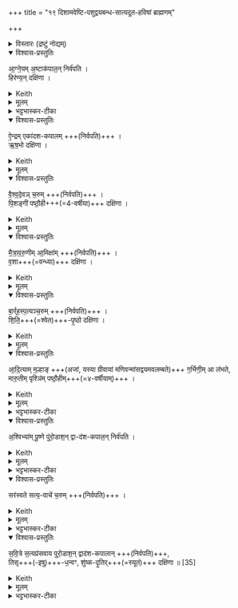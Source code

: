 +++
title = "१९ दिशामवेष्टि-पशुद्वयबन्ध-सात्यदूत-हविषां ब्राह्मणम्"

+++

<details><summary>विस्तारः (द्रष्टुं नोद्यम्)</summary>

दिशामवेष्टि-पशुद्वयबन्ध-सात्यदूत-हविषां ब्राह्मणम्

विश्वेदेवा ऋषयः
</details>
<details open><summary>विश्वास-प्रस्तुतिः</summary>

आ॒ग्ने॒यम् अ॒ष्टाक॑पाल॒न् निर्व॑पति ।   
हिर॑ण्य॒न् दक्षि॑णा  ।
</details>
<details><summary>Keith</summary>

To Agni he offers on eight potsherds; the sacrificial fee is gold. 
</details>
<details><summary>मूलम्</summary>

आ॒ग्ने॒यम॒ष्टाक॑पाल॒न्निर्व॑पति ।   
हिर॑ण्य॒न्दक्षि॑णा  ।
</details>
<details><summary>भट्टभास्कर-टीका</summary>

1अथ पञ्चहविषामवेष्ट्योदवस्यति, तां विदधाति - आग्नेयमित्यादि ॥ 'ईश्वरो वा एष दिशोनून्मदितोः' इत्यादि ब्राह्मणम् । आग्नेयैन्द्रवैश्वदेवमैत्रावरुणबार्हस्पत्यानि पञ्च हवींषि निर्वपति । हिरण्यऋषभपष्ठौहीवशाशितिपृष्ठेत्येतानि दक्षिणाकाले देयनि । सन्तिष्ठते दशपेयः । 'एतया दिशामवेष्ट्या तेजस्कामो ब्राह्मणो राजन्यो वा वैश्यो वा' इत्ययज्ञसंयुक्तं केचिदाहुः ॥
</details>
<details open><summary>विश्वास-प्रस्तुतिः</summary>

ऐ॒न्द्रम् एका॑दश-कपालम् +++(निर्वपति)+++  ।  
ऋ॒ष॒भो दक्षि॑णा ।
</details>
<details><summary>Keith</summary>

To Indra (he offers) on eleven potsherds; the sacrificial fee is a bull. 
</details>
<details><summary>मूलम्</summary>

ऐ॒न्द्रमेका॑दशकपालम् +++(निर्वपति)+++  ।  
ऋ॒ष॒भो दक्षि॑णा ।
</details>
<details open><summary>विश्वास-प्रस्तुतिः</summary>

वै॒श्व॒दे॒वञ् च॒रुम्  +++(निर्वपति)+++  ।  
पि॒शङ्गी॑ पष्ठौ॒ही+++(=4-वर्षीया)+++ दक्षि॑णा   ।
</details>
<details><summary>Keith</summary>

To the All-gods (he offers) an oblation; the sacrificial fee is a tawny heifer. 
</details>
<details><summary>मूलम्</summary>

वै॒श्व॒दे॒वञ्च॒रुम्  +++(निर्वपति)+++  ।  
पि॒शङ्गी॑ पष्ठौ॒ही दक्षि॑णा   ।
</details>
<details open><summary>विश्वास-प्रस्तुतिः</summary>

मै॒त्रा॒व॒रु॒णीम् आ॒मिक्षा॑म् +++(निर्वपति)+++  ।     
व॒शा+++(=वन्ध्या)+++ दक्षि॑णा  ।
</details>
<details><summary>Keith</summary>

To Mitra and Varuna (he offers) clotted curds; the sacrificial fee is a cow. 
</details>
<details><summary>मूलम्</summary>

मै॒त्रा॒व॒रु॒णीमा॒मिक्षा॑म् +++(निर्वपति)+++  ।     
व॒शा दक्षि॑णा  ।
</details>
<details open><summary>विश्वास-प्रस्तुतिः</summary>

बा॒र्र्ह॒स्प॒त्यञ्च॒रुम्  +++(निर्वपति)+++  ।   
शि॒ति॒+++(=श्वेत)+++-पृ॒ष्ठो दक्षि॑णा   ।
</details>
<details><summary>Keith</summary>

To Brhaspati (he offers) an oblation; the sacrificial fee is a white-backed (ox). 
</details>
<details><summary>मूलम्</summary>


बा॒र्र्ह॒स्प॒त्यञ्च॒रुम्  +++(निर्वपति)+++  ।   
शि॒ति॒पृ॒ष्ठो दक्षि॑णा   ।
</details>
<details open><summary>विश्वास-प्रस्तुतिः</summary>

आ॒दि॒त्याम् म॒ल्हाङ् +++(अजां, यस्या ग्रीवायां मणिवन्मांसद्वयमवलम्बते)+++ ग॒र्भिणी॒म् आ ल॑भते,  
मारु॒तीम् पृश्ञि॑म् पष्ठौ॒हीम्+++(=४-वर्षीयाम्)+++ ।
</details>
<details><summary>Keith</summary>

To the Adityas he sacrifices a sheep in young, to the Maruts a dappled heifer. 
</details>
<details><summary>मूलम्</summary>

आ॒दि॒त्याम्म॒ल्हाङ्ग॒र्भिणी॒मा ल॑भते मारु॒तीम्पृश्ञि॑म्पष्ठौ॒हीम् ।
</details>
<details><summary>भट्टभास्कर-टीका</summary>

2अथ यस्यां दशपेयासमाप्तिस्तस्यां प्रथमायामपराह्णे द्विपशुना पशुबन्धेन यजते, तं विदधाति - आदित्यां मल्हामिति ॥ आदित्यो देवता । 'दित्यदित्यादित्य' इति ण्यः । मल्हा मणिला अजा, यस्या ग्रीवायां मणिवन्मांसद्वयमवलम्बते । तादृशीं गर्भिणीमालभेत । मारुतीं च पृश्निं श्वेतवर्णां पष्ठौहीम् । उक्ता पष्ठौही ॥
</details>
<details open><summary>विश्वास-प्रस्तुतिः</summary>

अ॒श्विभ्या॑म् पू॒ष्णे पु॑रो॒डाश॒न् द्वा-द॑श-कपाल॒न् निर्व॑पति ।
</details>
<details><summary>Keith</summary>

To the Aśvins and Pusan he offers a cake on twelve potsherds; 
</details>
<details><summary>मूलम्</summary>

अ॒श्विभ्या॑म् पू॒ष्णे पु॑रो॒डाश॒न् द्वा-द॑श-कपाल॒न् निर्व॑पति ।
</details>
<details><summary>भट्टभास्कर-टीका</summary>

3श्वोभूते द्वितीयायां सात्यदूतानां त्रिहविषेष्ट्या यजते, तां विदधाति - अश्विभ्यामित्यादि ॥ अश्विनौ पूषा च सम्भूय देवते । 'अश्विभ्यां पूष्णे जुष्टं निर्वपामि' इति निर्वापः । पूष्ण इत्याद्युदात्तनिवृत्तिस्वरेण चतुर्थ्या उदात्तत्वम् ।
</details>
<details open><summary>विश्वास-प्रस्तुतिः</summary>

सर॑स्वते सत्य॒-वाचे॑ च॒रुम्  +++(निर्वपति)+++  ।
</details>
<details><summary>Keith</summary>

to Sarasvati of true speech an oblation; 
</details>
<details><summary>मूलम्</summary>

सर॑स्वते सत्य॒-वाचे॑ च॒रुम्  +++(निर्वपति)+++  ।
</details>
<details><summary>भट्टभास्कर-टीका</summary>

सरस्वान् सत्यवाङ्नाम देवता । सत्यं वक्ति सत्यवाक् । 'क्विब्वचि' इत्यादिना क्विब्दीर्घौ, कृदुत्तरपदप्रकृतिस्वरत्वम्, 'अन्तोदात्तादुत्तरपदात्' इति विभक्त्युदात्तत्वं नित्यसमासत्वान्न भवति । बहुव्रीहौ त्रिचक्रादित्वादुत्तरपदान्तोदात्तत्वम्, 'अन्यतरस्यां' इति वचनाद्विभक्त्युदात्तत्वाभावः ।
</details>
<details open><summary>विश्वास-प्रस्तुतिः</summary>

स॒वि॒त्रे स॒त्यप्र॑सवाय पुरो॒डाश॒न् द्वाद॑श-कपालान्
 +++(निर्वपति)+++,  
तिसृ+++(-इषु)+++-ध॒न्वꣳ, शु॑ष्क-दृ॒तिर्+++(=स्यूतं)+++ दक्षि॑णा ॥ [35]
</details>
<details><summary>Keith</summary>

to Savitr of true instigation a cake on twelve potsherds;  
the sacrificial fee is a dry skin bag and a bow with three arrows.
</details>
<details><summary>मूलम्</summary>

स॒वि॒त्रे स॒त्यप्र॑सवाय पुरो॒डाश॒न्द्वाद॑शकपालान्
 +++(निर्वपति)+++ ।

 +++(स॒वि॒त्रे स॒त्यप्र॑सवाय)+++  तिसृध॒न्वꣳ शु॑ष्कदृ॒तिर्दक्षि॑णा ॥ [35]
</details>
<details><summary>भट्टभास्कर-टीका</summary>

सवित्रे । 'उदात्तयणः' इति विभक्त्युदात्तत्वम् । सत्यप्रसवाय सत्याभ्यनुज्ञानाय तिसृधन्वं शुष्कदृतिश्च दक्षिणा । तिसृभिरिषुभिर्युक्तं धनुः तिसृधन्वम् । शुष्का केवला दृतिश् शुष्कदृतिः ॥

इत्यष्टमे एकोनविंशोनुवाकः ॥  
</details>
